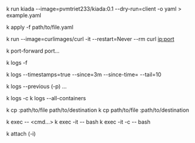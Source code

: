 <!-- Chapter 05 -->
<!-- dry run a single pod output to a file  -->
k run kiada --image=pvmtriet233/kiada:0.1 --dry-run=client -o yaml > example.yaml
<!-- apply manifest -->
k apply -f path/to/file.yaml

<!-- Connect to a pod from a one-off client pod -->
k run --image=curlimages/curl -it --restart=Never --rm <pod-name> curl <ip:port>

<!-- connect to a pod via k port-forward -->
k port-forward <pod-name> port...

<!-- VIEW APPLICATION LOGS -->
<!-- Streaming logs using -f flag -->
k logs <pod-name> -f

<!-- log with parameters -->
k logs <pod-name> --timestamps=true --since=3m --since-time=<time-stamp> --tail=10

<!-- log from previous container -->
k logs --previous (-p) ...
<!-- display logs of pods with multiple containers -->
k logs <pod-name> -c <container-name> 
k logs <pod-name> --all-containers

<!-- COPY FILE TO AND FROM CONTAINERS ( HELPFUL WHEN DEVELOPING) -->
k cp <pod-name>:path/to/file   path/to/destination 
k cp path/to/file  <pod-name>:path/to/destination

<!-- EXECUTING CMD IN RUNNING CONTAINERS -->

k exec <pod-name> -- <cmd...>
k exec -it <pod-name> -- bash
k exec -it <pod-name> -c <container-name> -- bash
<!-- ATTACH TO A RUNNING CONTAINERS -->

k attach <pod-name> (-i) 


